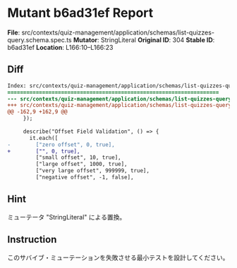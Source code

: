 # Mutant b6ad31ef Report

**File**: src/contexts/quiz-management/application/schemas/list-quizzes-query.schema.spec.ts
**Mutator**: StringLiteral
**Original ID**: 304
**Stable ID**: b6ad31ef
**Location**: L166:10–L166:23

## Diff

```diff
Index: src/contexts/quiz-management/application/schemas/list-quizzes-query.schema.spec.ts
===================================================================
--- src/contexts/quiz-management/application/schemas/list-quizzes-query.schema.spec.ts	original
+++ src/contexts/quiz-management/application/schemas/list-quizzes-query.schema.spec.ts	mutated #304
@@ -162,9 +162,9 @@
     });
 
     describe("Offset Field Validation", () => {
       it.each([
-        ["zero offset", 0, true],
+        ["", 0, true],
         ["small offset", 10, true],
         ["large offset", 1000, true],
         ["very large offset", 999999, true],
         ["negative offset", -1, false],
```

## Hint

ミューテータ "StringLiteral" による置換。

## Instruction

このサバイブ・ミューテーションを失敗させる最小テストを設計してください。
